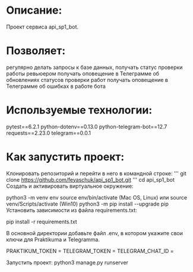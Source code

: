 # Описание:
Проект сервиса api_sp1_bot.

# Позволяет:
регулярно делать запросы к базе данных, получать статус проверки работы ревьюером
получать оповещение в Телеграмме об обновлениях статусов проверки работ
получать оповещение в Телеграмме об ошибках в работе бота

# Используемые технологии:
pytest==6.2.1
python-dotenv==0.13.0
python-telegram-bot==12.7
requests==2.23.0
telegram==0.0.1

# Как запустить проект:
Клонировать репозиторий и перейти в него в командной строке:
'''
git clone https://github.com/feyaschuk/api_sp1_bot.git
'''
cd api_sp1_bot
Cоздать и активировать виртуальное окружение:

python3 -m venv env
source env/bin/activate (Mac OS, Linux)  или source venv/Scripts/activate (Win10)
python3 -m pip install --upgrade pip
Установить зависимости из файла requirements.txt:

pip install -r requirements.txt

В основной директории добавьте файл .env, в котором укажите свои ключи для Praktikuma и Telegramma.

PRAKTIKUM_TOKEN = 
TELEGRAM_TOKEN = 
TELEGRAM_CHAT_ID =

Запустить проект:
python3 manage.py runserver

